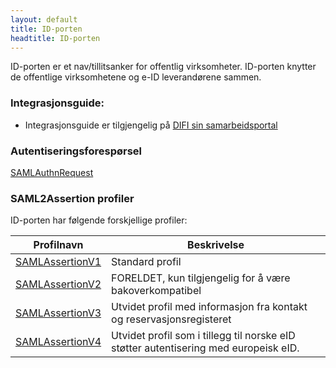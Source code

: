 ```yaml
---
layout: default
title: ID-porten
headtitle: ID-porten
---
```


ID-porten er et nav/tillitsanker for offentlig virksomheter. ID-porten knytter de offentlige virksomhetene og e-ID leverandørene sammen.

### Integrasjonsguide:

-   Integrasjonsguide er tilgjengelig på [DIFI sin samarbeidsportal](http://samarbeid.difi.no)

### Autentiseringsforespørsel

[SAMLAuthnRequest](SAMLAuthnRequest)

### SAML2Assertion profiler

ID-porten har følgende forskjellige profiler:

|Profilnavn|Beskrivelse|
|----------|-----------|
|[SAMLAssertionV1](SAMLAssertionV1)|Standard profil|
|[SAMLAssertionV2](SAMLAssertionV2)|FORELDET, kun tilgjengelig for å være bakoverkompatibel|
|[SAMLAssertionV3](SAMLAssertionV3)|Utvidet profil med informasjon fra kontakt og reservasjonsregisteret|
|[SAMLAssertionV4](SAMLAssertionV4)|Utvidet profil som i tillegg til norske eID støtter autentisering med europeisk eID.|

